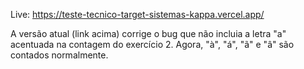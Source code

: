 Live: https://teste-tecnico-target-sistemas-kappa.vercel.app/

A versão atual (link acima) corrige o bug que não incluia a letra "a" acentuada na contagem do exercício 2. Agora, "à", "á", "ã" e "â" são contados normalmente.
